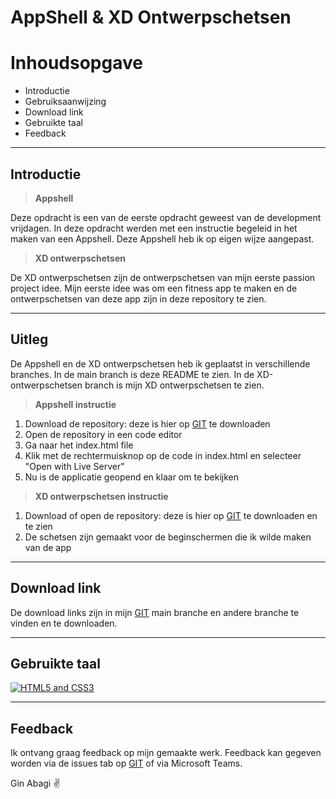 # **AppShell** **&** **XD** **Ontwerpschetsen**

# Inhoudsopgave

- Introductie
- Gebruiksaanwijzing
- Download link
- Gebruikte taal
- Feedback

---

## **Introductie**

> **Appshell**

Deze opdracht is een van de eerste opdracht geweest van de development vrijdagen. In deze opdracht werden met een instructie begeleid in het maken van een Appshell. Deze Appshell heb ik op eigen wijze aangepast.

> **XD ontwerpschetsen**

De XD ontwerpschetsen zijn de ontwerpschetsen van mijn eerste passion project idee. Mijn eerste idee was om een fitness app te maken en de ontwerpschetsen van deze app zijn in deze repository te zien.

---

## **Uitleg**

De Appshell en de XD ontwerpschetsen heb ik geplaatst in verschillende branches. In de main branch is deze README te zien. In de XD-ontwerpschetsen branch is mijn XD ontwerpschetsen te zien.

> **Appshell instructie**

1. Download de repository: deze is hier op [GIT](https://github.com/GinAbagi/Appshell) te downloaden
2. Open de repository in een code editor
3. Ga naar het index.html file
4. Klik met de rechtermuisknop op de code in index.html en selecteer "Open with Live Server"
5. Nu is de applicatie geopend en klaar om te bekijken

> **XD ontwerpschetsen instructie**

1. Download of open de repository: deze is hier op [GIT](https://github.com/GinAbagi/Appshell/tree/GinAbagi-xd-ontwerpschetsen) te downloaden en te zien
2. De schetsen zijn gemaakt voor de beginschermen die ik wilde maken van de app

---

## **Download link**

De download links zijn in mijn [GIT](https://github.com/GinAbagi/Appshell) main branche en andere branche te vinden en te downloaden.

---

## **Gebruikte taal**

[![HTML5 and CSS3](https://github.com/FransLopez/logo-images/blob/master/logos/html5andcss3.png)](http://www.w3.org/)

---

## **Feedback**

Ik ontvang graag feedback op mijn gemaakte werk. Feedback kan gegeven worden via de issues tab op [GIT](https://github.com/GinAbagi/Appshell/issues) of via Microsoft Teams.

Gin Abagi :v:
